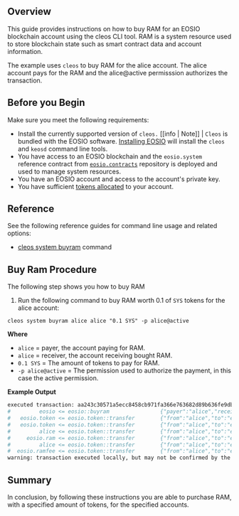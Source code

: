 
## Overview
This guide provides instructions on how to buy RAM for an EOSIO blockchain account using the cleos CLI tool. RAM is a system resource used to store blockchain state such as smart contract data and account information.

The example uses `cleos` to buy RAM for the alice account. The alice account pays for the RAM and the alice@active permisssion authorizes the transaction.  

## Before you Begin
Make sure you meet the following requirements: 

* Install the currently supported version of `cleos.`
[[info | Note]]
| `Cleos` is bundled with the EOSIO software. [Installing EOSIO](../../00_install/index.md) will install the `cleos` and `keosd` command line tools. 
* You have access to an EOSIO blockchain and the `eosio.system` reference contract from [`eosio.contracts`](https://github.com/EOSIO/eosio.contracts) repository is deployed and used to manage system resources.
* You have an EOSIO account and access to the account's private key.
* You have sufficient [tokens allocated](how-to-transfer-an-eosio.token-token.md) to your account.

## Reference
See the following reference guides for command line usage and related options:

* [cleos system buyram](../03_command-reference/system/system-buyram.md) command

## Buy Ram Procedure

The following step shows you how to buy RAM

1. Run the following command to buy RAM worth 0.1 of `SYS` tokens for the alice account:

```shell
cleos system buyram alice alice "0.1 SYS" -p alice@active
```

**Where**
* `alice` = payer, the account paying for RAM.
* `alice` = receiver, the account receiving bought RAM.
* `0.1 SYS` = The amount of tokens to pay for RAM.
* `-p alice@active` = The permission used to authorize the payment, in this case the active permission.  

**Example Output**

```sh
executed transaction: aa243c30571a5ecc8458cb971fa366e763682d89b636fe9dbe7d28327d1cc4e9  128 bytes  283 us
#         eosio <= eosio::buyram                {"payer":"alice","receiver":"alice","quant":"0.1000 SYS"}
#   eosio.token <= eosio.token::transfer        {"from":"alice","to":"eosio.ram","quantity":"0.0995 SYS","memo":"buy ram"}
#   eosio.token <= eosio.token::transfer        {"from":"alice","to":"eosio.ramfee","quantity":"0.0005 SYS","memo":"ram fee"}
#         alice <= eosio.token::transfer        {"from":"alice","to":"eosio.ram","quantity":"0.0995 SYS","memo":"buy ram"}
#     eosio.ram <= eosio.token::transfer        {"from":"alice","to":"eosio.ram","quantity":"0.0995 SYS","memo":"buy ram"}
#         alice <= eosio.token::transfer        {"from":"alice","to":"eosio.ramfee","quantity":"0.0005 SYS","memo":"ram fee"}
#  eosio.ramfee <= eosio.token::transfer        {"from":"alice","to":"eosio.ramfee","quantity":"0.0005 SYS","memo":"ram fee"}
warning: transaction executed locally, but may not be confirmed by the network yet         ]
```
## Summary
In conclusion, by following these instructions you are able to purchase RAM, with a specified amount of tokens, for the specified accounts.